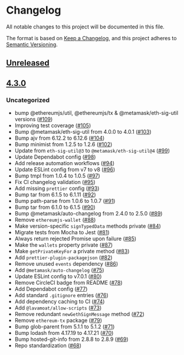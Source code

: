 # Changelog
All notable changes to this project will be documented in this file.

The format is based on [Keep a Changelog](https://keepachangelog.com/en/1.0.0/),
and this project adheres to [Semantic Versioning](https://semver.org/spec/v2.0.0.html).

## [Unreleased]

## [4.3.0]
### Uncategorized
- bump @ethereumjs/util, @ethereumjs/tx & @metamask/eth-sig-util versions ([#109](https://github.com/MetaMask/eth-simple-keyring/pull/109))
- Improving test coverage ([#105](https://github.com/MetaMask/eth-simple-keyring/pull/105))
- Bump @metamask/eth-sig-util from 4.0.0 to 4.0.1 ([#103](https://github.com/MetaMask/eth-simple-keyring/pull/103))
- Bump ajv from 6.12.2 to 6.12.6 ([#104](https://github.com/MetaMask/eth-simple-keyring/pull/104))
- Bump minimist from 1.2.5 to 1.2.6 ([#102](https://github.com/MetaMask/eth-simple-keyring/pull/102))
- Update from `eth-sig-util@3` to `@metamask/eth-sig-util@4` ([#99](https://github.com/MetaMask/eth-simple-keyring/pull/99))
- Update Dependabot config ([#98](https://github.com/MetaMask/eth-simple-keyring/pull/98))
- Add release automation workflows ([#94](https://github.com/MetaMask/eth-simple-keyring/pull/94))
- Update ESLint config from v7 to v8 ([#96](https://github.com/MetaMask/eth-simple-keyring/pull/96))
- Bump tmpl from 1.0.4 to 1.0.5 ([#97](https://github.com/MetaMask/eth-simple-keyring/pull/97))
- Fix CI changelog validation ([#95](https://github.com/MetaMask/eth-simple-keyring/pull/95))
- Add missing `prettier` config ([#93](https://github.com/MetaMask/eth-simple-keyring/pull/93))
- Bump tar from 6.1.5 to 6.1.11 ([#92](https://github.com/MetaMask/eth-simple-keyring/pull/92))
- Bump path-parse from 1.0.6 to 1.0.7 ([#91](https://github.com/MetaMask/eth-simple-keyring/pull/91))
- Bump tar from 6.1.0 to 6.1.5 ([#90](https://github.com/MetaMask/eth-simple-keyring/pull/90))
- Bump @metamask/auto-changelog from 2.4.0 to 2.5.0 ([#89](https://github.com/MetaMask/eth-simple-keyring/pull/89))
- Remove `ethereumjs-wallet` ([#88](https://github.com/MetaMask/eth-simple-keyring/pull/88))
- Make version-specific `signTypedData` methods private ([#84](https://github.com/MetaMask/eth-simple-keyring/pull/84))
- Migrate tests from Mocha to Jest ([#81](https://github.com/MetaMask/eth-simple-keyring/pull/81))
- Always return rejected Promise upon failure ([#85](https://github.com/MetaMask/eth-simple-keyring/pull/85))
- Make the `wallets` property private ([#87](https://github.com/MetaMask/eth-simple-keyring/pull/87))
- Make `getPrivateKeyFor` a private method ([#83](https://github.com/MetaMask/eth-simple-keyring/pull/83))
- Add `prettier-plugin-packagejson` ([#82](https://github.com/MetaMask/eth-simple-keyring/pull/82))
- Remove unused `events` dependency ([#86](https://github.com/MetaMask/eth-simple-keyring/pull/86))
- Add `@metamask/auto-changelog` ([#75](https://github.com/MetaMask/eth-simple-keyring/pull/75))
- Update ESLint config to v7.0.1 ([#80](https://github.com/MetaMask/eth-simple-keyring/pull/80))
- Remove CircleCI badge from README ([#78](https://github.com/MetaMask/eth-simple-keyring/pull/78))
- Add Dependabot config ([#77](https://github.com/MetaMask/eth-simple-keyring/pull/77))
- Add standard `.gitignore` entries ([#76](https://github.com/MetaMask/eth-simple-keyring/pull/76))
- Add dependency caching to CI ([#74](https://github.com/MetaMask/eth-simple-keyring/pull/74))
- Add `@lavamoat/allow-scripts` ([#73](https://github.com/MetaMask/eth-simple-keyring/pull/73))
- Remove redundant `newGethSignMessage` method ([#72](https://github.com/MetaMask/eth-simple-keyring/pull/72))
- Remove `ethereum-tx` package ([#79](https://github.com/MetaMask/eth-simple-keyring/pull/79))
- Bump glob-parent from 5.1.1 to 5.1.2 ([#71](https://github.com/MetaMask/eth-simple-keyring/pull/71))
- Bump lodash from 4.17.19 to 4.17.21 ([#70](https://github.com/MetaMask/eth-simple-keyring/pull/70))
- Bump hosted-git-info from 2.8.8 to 2.8.9 ([#69](https://github.com/MetaMask/eth-simple-keyring/pull/69))
- Repo standardization ([#68](https://github.com/MetaMask/eth-simple-keyring/pull/68))

[Unreleased]: https://github.com/MetaMask/eth-simple-keyring/compare/v4.3.0...HEAD
[4.3.0]: https://github.com/MetaMask/eth-simple-keyring/releases/tag/v4.3.0
